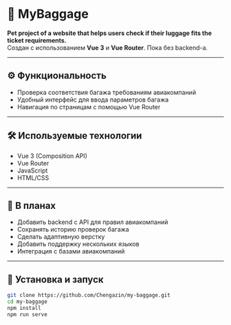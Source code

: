 # 🎒 MyBaggage

**Pet project of a website that helps users check if their luggage fits the ticket requirements.**  
Создан с использованием **Vue 3** и **Vue Router**. Пока без backend-а.

---

## ⚙️ Функциональность

- Проверка соответствия багажа требованиям авиакомпаний
- Удобный интерфейс для ввода параметров багажа
- Навигация по страницам с помощью Vue Router

---

## 🛠 Используемые технологии

- Vue 3 (Composition API)
- Vue Router
- JavaScript
- HTML/CSS

---

## 🧪 В планах

- Добавить backend с API для правил авиакомпаний  
- Сохранять историю проверок багажа  
- Сделать адаптивную верстку  
- Добавить поддержку нескольких языков  
- Интеграция с базами авиакомпаний

---

## 🧰 Установка и запуск

```bash
git clone https://github.com/Chengazin/my-baggage.git
cd my-baggage
npm install
npm run serve
